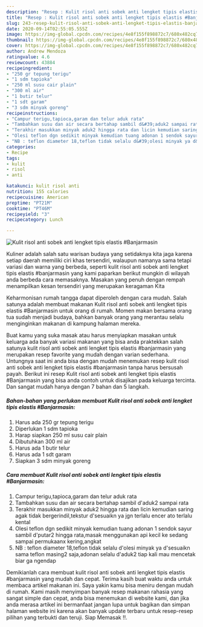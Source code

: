 ```yaml
---
description: "Resep : Kulit risol anti sobek anti lengket tipis elastis #Banjarmasin Cepat"
title: "Resep : Kulit risol anti sobek anti lengket tipis elastis #Banjarmasin Cepat"
slug: 243-resep-kulit-risol-anti-sobek-anti-lengket-tipis-elastis-banjarmasin-cepat
date: 2020-09-14T02:55:05.555Z
image: https://img-global.cpcdn.com/recipes/4e8f155f898872c7/680x482cq70/kulit-risol-anti-sobek-anti-lengket-tipis-elastis-banjarmasin-foto-resep-utama.jpg
thumbnail: https://img-global.cpcdn.com/recipes/4e8f155f898872c7/680x482cq70/kulit-risol-anti-sobek-anti-lengket-tipis-elastis-banjarmasin-foto-resep-utama.jpg
cover: https://img-global.cpcdn.com/recipes/4e8f155f898872c7/680x482cq70/kulit-risol-anti-sobek-anti-lengket-tipis-elastis-banjarmasin-foto-resep-utama.jpg
author: Andrew Mendoza
ratingvalue: 4.6
reviewcount: 43884
recipeingredient:
- "250 gr tepung terigu"
- "1 sdm tapioka"
- "250 ml susu cair plain"
- "300 ml air"
- "1 butir telur"
- "1 sdt garam"
- "3 sdm minyak goreng"
recipeinstructions:
- "Campur terigu,tapioca,garam dan telur aduk rata"
- "Tambahkan susu dan air secara bertahap sambil d&#39;aduk2 sampai rata"
- "Terakhir masukkan minyak aduk2 hingga rata dan licin kemudian saring agak tidak bergerindil,tekstur d&#39;sesuaikn ya jgn terlalu encer ato terlalu kental"
- "Olesi teflon dgn sedikit minyak kemudian tuang adonan 1 sendok sayur sambil d&#39;putar2 hingga rata,masak menggunakan api kecil ke sedang sampai permukaanx kering,angkat"
- "NB : teflon diameter 18,teflon tidak selalu d&#39;olesi minyak ya d&#39;sesuaikn sama teflon masing2 saja,adonan selalu d&#39;aduk2 tiap kali mau mencetak biar ga ngendap"
categories:
- Recipe
tags:
- kulit
- risol
- anti

katakunci: kulit risol anti 
nutrition: 155 calories
recipecuisine: American
preptime: "PT21M"
cooktime: "PT46M"
recipeyield: "3"
recipecategory: Lunch

---
```



![Kulit risol anti sobek anti lengket tipis elastis #Banjarmasin](https://img-global.cpcdn.com/recipes/4e8f155f898872c7/680x482cq70/kulit-risol-anti-sobek-anti-lengket-tipis-elastis-banjarmasin-foto-resep-utama.jpg)

Kuliner adalah salah satu warisan budaya yang setidaknya kita jaga karena setiap daerah memiliki ciri khas tersendiri, walaupun namanya sama tetapi variasi dan warna yang berbeda, seperti kulit risol anti sobek anti lengket tipis elastis #banjarmasin yang kami paparkan berikut mungkin di wilayah anda berbeda cara memasaknya. Masakan yang penuh dengan rempah menampilkan kesan tersendiri yang merupakan keragaman Kita



Keharmonisan rumah tangga dapat diperoleh dengan cara mudah. Salah satunya adalah membuat makanan Kulit risol anti sobek anti lengket tipis elastis #Banjarmasin untuk orang di rumah. Momen makan bersama orang tua sudah menjadi budaya, bahkan banyak orang yang merantau selalu menginginkan makanan di kampung halaman mereka.

Buat kamu yang suka masak atau harus menyiapkan masakan untuk keluarga ada banyak variasi makanan yang bisa anda praktekkan salah satunya kulit risol anti sobek anti lengket tipis elastis #banjarmasin yang merupakan resep favorite yang mudah dengan varian sederhana. Untungnya saat ini anda bisa dengan mudah menemukan resep kulit risol anti sobek anti lengket tipis elastis #banjarmasin tanpa harus bersusah payah.
Berikut ini resep Kulit risol anti sobek anti lengket tipis elastis #Banjarmasin yang bisa anda contoh untuk disajikan pada keluarga tercinta. Dan sangat mudah hanya dengan 7 bahan dan 5 langkah.


<!--inarticleads1-->

##### Bahan-bahan yang perlukan membuat Kulit risol anti sobek anti lengket tipis elastis #Banjarmasin:

1. Harus ada 250 gr tepung terigu
1. Diperlukan 1 sdm tapioka
1. Harap siapkan 250 ml susu cair plain
1. Dibutuhkan 300 ml air
1. Harus ada 1 butir telur
1. Harus ada 1 sdt garam
1. Siapkan 3 sdm minyak goreng




<!--inarticleads2-->

##### Cara membuat  Kulit risol anti sobek anti lengket tipis elastis #Banjarmasin:

1. Campur terigu,tapioca,garam dan telur aduk rata
1. Tambahkan susu dan air secara bertahap sambil d&#39;aduk2 sampai rata
1. Terakhir masukkan minyak aduk2 hingga rata dan licin kemudian saring agak tidak bergerindil,tekstur d&#39;sesuaikn ya jgn terlalu encer ato terlalu kental
1. Olesi teflon dgn sedikit minyak kemudian tuang adonan 1 sendok sayur sambil d&#39;putar2 hingga rata,masak menggunakan api kecil ke sedang sampai permukaanx kering,angkat
1. NB : teflon diameter 18,teflon tidak selalu d&#39;olesi minyak ya d&#39;sesuaikn sama teflon masing2 saja,adonan selalu d&#39;aduk2 tiap kali mau mencetak biar ga ngendap




Demikianlah cara membuat kulit risol anti sobek anti lengket tipis elastis #banjarmasin yang mudah dan cepat. Terima kasih buat waktu anda untuk membaca artikel makanan ini. Saya yakin kamu bisa meniru dengan mudah di rumah. Kami masih menyimpan banyak resep makanan rahasia yang sangat simple dan cepat, anda bisa menemukan di website kami, dan jika anda merasa artikel ini bermanfaat jangan lupa untuk bagikan dan simpan halaman website ini karena akan banyak update terbaru untuk resep-resep pilihan yang terbukti dan teruji. Siap Memasak !!. 
